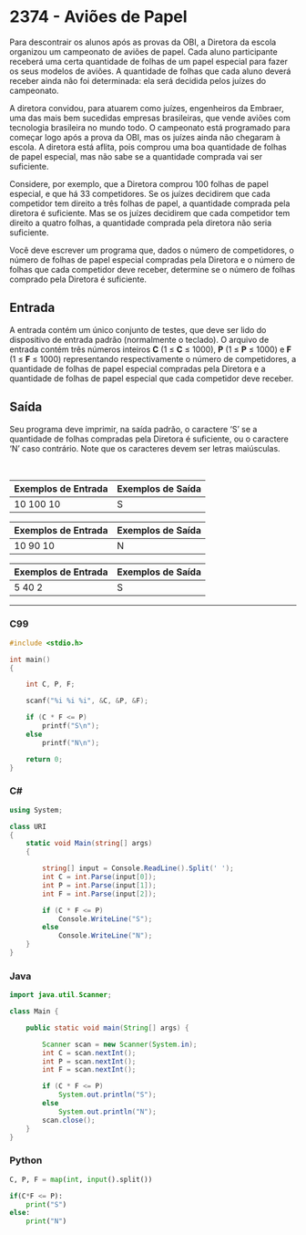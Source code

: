 # 2374 - Aviões de Papel

Para descontrair os alunos após as provas da OBI, a Diretora da escola organizou um campeonato de aviões de papel. Cada aluno participante receberá uma certa quantidade de folhas de um papel especial para fazer os seus modelos de aviões. A quantidade de folhas que cada aluno deverá receber ainda não foi determinada: ela será decidida pelos juízes do campeonato.

A diretora convidou, para atuarem como juízes, engenheiros da Embraer, uma das mais bem sucedidas empresas brasileiras, que vende aviões com tecnologia brasileira no mundo todo. O campeonato está programado para começar logo após a prova da OBI, mas os juízes ainda não chegaram à escola. A diretora está aflita, pois comprou uma boa quantidade de folhas de papel especial, mas não sabe se a quantidade comprada vai ser suficiente.

Considere, por exemplo, que a Diretora comprou 100 folhas de papel especial, e que há 33 competidores. Se os juízes decidirem que cada competidor tem direito a três folhas de papel, a quantidade comprada pela diretora é suficiente. Mas se os juízes decidirem que cada competidor tem direito a quatro folhas, a quantidade comprada pela diretora não seria suficiente.

Você deve escrever um programa que, dados o número de competidores, o número de folhas de papel especial compradas pela Diretora e o número de folhas que cada competidor deve receber, determine se o número de folhas comprado pela Diretora é suficiente.

## Entrada

A entrada contém um único conjunto de testes, que deve ser lido do dispositivo de entrada padrão (normalmente o teclado). O arquivo de entrada contém três números inteiros **C** (1 ≤ **C** ≤ 1000), **P** (1 ≤ **P** ≤ 1000) e **F** (1 ≤ **F** ≤ 1000) representando respectivamente o número de competidores, a quantidade de folhas de papel especial compradas pela Diretora e a quantidade de folhas de papel especial que cada competidor deve receber.

## Saída

Seu programa deve imprimir, na saída padrão, o caractere ‘S’ se a quantidade de folhas compradas pela Diretora é suficiente, ou o caractere ‘N’ caso contrário. Note que os caracteres devem ser letras maiúsculas.

&nbsp;

| Exemplos de Entrada | Exemplos de Saída |
| ------------------- | ----------------- |
| 10 100 10           | S                 |

| Exemplos de Entrada | Exemplos de Saída |
| ------------------- | ----------------- |
| 10 90 10            | N                 |

| Exemplos de Entrada | Exemplos de Saída |
| ------------------- | ----------------- |
| 5 40 2              | S                 |

---

### C99

```c
#include <stdio.h>

int main()
{

    int C, P, F;

    scanf("%i %i %i", &C, &P, &F);

    if (C * F <= P)
        printf("S\n");
    else
        printf("N\n");

    return 0;
}
```

### C#

```cs
using System;

class URI
{
    static void Main(string[] args)
    {

        string[] input = Console.ReadLine().Split(' ');
        int C = int.Parse(input[0]);
        int P = int.Parse(input[1]);
        int F = int.Parse(input[2]);

        if (C * F <= P)
            Console.WriteLine("S");
        else
            Console.WriteLine("N");
    }
}
```

### Java

```java
import java.util.Scanner;

class Main {

    public static void main(String[] args) {

        Scanner scan = new Scanner(System.in);
        int C = scan.nextInt();
        int P = scan.nextInt();
        int F = scan.nextInt();

        if (C * F <= P)
            System.out.println("S");
        else
            System.out.println("N");
        scan.close();
    }
}

```

### Python

```python
C, P, F = map(int, input().split())

if(C*F <= P):
    print("S")
else:
    print("N")
```
